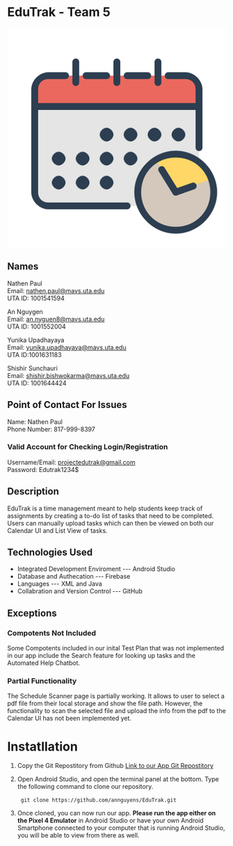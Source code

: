 # EduTrak - Team 5
![alt text](app/src/main/res/drawable-v24/logo.png "EduTrak")<br/>
## Names

Nathen Paul<br/>
Email: nathen.paul@mavs.uta.edu<br/>
UTA ID: 1001541594<br/>

An Nguygen<br/>
Email: an.nyguen8@mavs.uta.edu<br/>
UTA ID: 1001552004<br/>


Yunika Upadhayaya<br/>
Email: yunika.upadhayaya@mavs.uta.edu<br/>
UTA ID:1001631183<br/>

Shishir Sunchauri<br/>
Email: shishir.bishwokarma@mavs.uta.edu<br/>
UTA ID: 1001644424<br/>

## Point of Contact For Issues
Name: Nathen Paul<br/>
Phone Number: 817-999-8397

### Valid Account for Checking Login/Registration
Username/Email: projectedutrak@gmail.com<br/>
Password: Edutrak1234$

## Description
EduTrak is a time management meant to help students keep track of assignments by creating a to-do list of tasks that need to be completed. Users can manually upload tasks which can then be viewed on both our Calendar UI and List View of tasks. 

## Technologies Used
- Integrated Development Enviroment --- Android Studio
- Database and Authecation --- Firebase
- Languages --- XML and Java
- Collabration and Version Control --- GitHub

## Exceptions 
### Compotents Not Included
Some Compotents included in our inital Test Plan that was not implemented in our app include the Search feature for looking up tasks and the Automated Help Chatbot. 

### Partial Functionality 
The Schedule Scanner page is partially working. It allows to user to select a pdf file from their local storage and show the file path. However, the functionality to scan the selected file and upload the info from the pdf to the Calendar UI has not been implemented yet. 

# Instatllation

1. Copy the Git Repostitory from Github
   [Link to our App Git Repostitory](https://github.com/annguyens/EduTrak)

2. Open Android Studio, and open the terminal panel at the bottom. 
   Type the following command to clone our repository.
 
   ```
    git clone https://github.com/annguyens/EduTrak.git
   ```
 
3. Once cloned, you can now run our app. __Please run the app either on the Pixel 4 Emulator__ in Android Studio or have your own Android Smartphone connected to your computer that is running Android Studio, you will be able to view from there as well. 




















